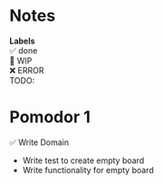 # Notes

**Labels**  
✅ done  
🚧 WIP  
❌ ERROR  
TODO:

# Pomodor 1

✅ Write Domain

- Write test to create empty board
- Write functionality for empty board

